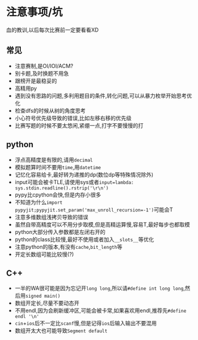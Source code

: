 # 注意事项/坑

血的教训,以后每次比赛前一定要看看XD

## 常见

- 注意赛制,是OI/IOI/ACM?
- 别卡题,及时换题不用急
- 跟榜开是最稳妥的
- 高精用py
- 遇到没有思路的问题,多利用题目的条件,转化问题,可以从暴力枚举开始思考优化
- 检查dfs的时候从树的角度思考
- 小心符号优先级导致的错误,比如左移右移的优先级
- 比赛写题的时候不要太悠闲,紧绷一点,打字不要慢慢的打


## python
- 浮点高精度是有限的,请用`decimal`
- 模拟题算时间不要用`time`,用`datetime`
- 记忆化容易给卡,最好转为递推的dp(数位dp等特殊情况除外)
- input可能会被卡TLE,请使用sys或者`input=lambda: sys.stdin.readline().rstrip('\r\n')`
- pypy比cpython会快,但是内存小很多
- 不知道为什么`import pypyjit;pypyjit.set_param('max_unroll_recursion=-1')`可能会T
- 注意多维数组浅拷贝导致的错误
- 虽然自带高精度可以不用分步取模,但是高精运算慢,容易T,最好每步也都取模
- python大部分传入参数都是左闭右开的
- python的class比较慢,最好不使用或者加入`__slots__`等优化
- 注意python的版本,有没有`cache`,`bit_length`等
- 开定长数组可能比较慢(?)

## C++

- 一半的WA很可能是因为忘记开`long long`,所以请`#define int long long`,然后用`signed main()`
- 数组开定长,尽量不要动态开
- 不用endl,因为会刷新缓冲区,可能会被卡常,如果喜欢用endl,推荐先`#define endl '\n'`
- `cin`+`ios`后不一定比`scanf`慢,但是记得`ios`后输入输出不要混用
- 数组开太大也可能导致`Segment default`